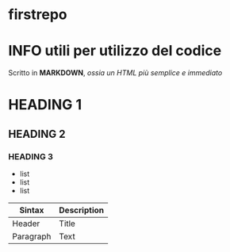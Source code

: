 # firstrepo

# INFO utili per utilizzo del codice
Scritto in **MARKDOWN**, *ossia un HTML più semplice e immediato*
# HEADING 1
## HEADING 2
### HEADING 3

- list
- list
- list 

| Sintax | Description |
| ------ | ------- |
| Header | Title |
| Paragraph | Text |
